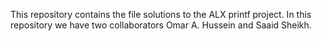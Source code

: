 This repository contains the file solutions to the ALX printf project.
In this repository we have two collaborators Omar A. Hussein and Saaid Sheikh.
